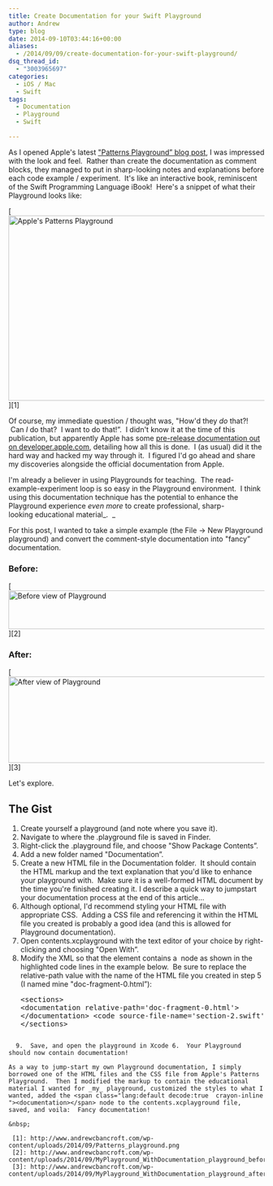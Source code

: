 ```yaml
---
title: Create Documentation for your Swift Playground
author: Andrew
type: blog
date: 2014-09-10T03:44:16+00:00
aliases:
  - /2014/09/09/create-documentation-for-your-swift-playground/
dsq_thread_id:
  - "3003965697"
categories:
  - iOS / Mac
  - Swift
tags:
  - Documentation
  - Playground
  - Swift

---
```

As I opened Apple's latest <a title="Apple Swift Developer Blog - Patterns Playground" href="https://developer.apple.com/swift/blog/?id=13" target="_blank">"Patterns Playground&#8221; blog post</a>, I was impressed with the look and feel.  Rather than create the documentation as comment blocks, they managed to put in sharp-looking notes and explanations before each code example / experiment.  It's like an interactive book, reminiscent of the Swift Programming Language iBook!  Here's a snippet of what their Playground looks like:

[<img class="alignnone size-large wp-image-4771" src="http://www.andrewcbancroft.com/wp-content/uploads/2014/09/Patterns_playground-1024x511.png" alt="Apple's Patterns Playground" width="730" height="364" srcset="https://www.andrewcbancroft.com/wp-content/uploads/2014/09/Patterns_playground-1024x511.png 1024w, https://www.andrewcbancroft.com/wp-content/uploads/2014/09/Patterns_playground-300x149.png 300w, https://www.andrewcbancroft.com/wp-content/uploads/2014/09/Patterns_playground.png 1080w" sizes="(max-width: 730px) 100vw, 730px" />][1]

Of course, my immediate question / thought was, "How'd they _do_ that?!  Can _I_ do that?  I want to do that!&#8221;.  I didn't know it at the time of this publication, but apparently Apple has some <a title="Apple Developer Documentation - Interactive Learning Playgrounds" href="https://developer.apple.com/library/prerelease/ios/documentation/Swift/Reference/Playground_Ref/Chapters/InteractiveLearning.html" target="_blank">pre-release documentation out on developer.apple.com</a>, detailing how all this is done.  I (as usual) did it the hard way and hacked my way through it.  I figured I'd go ahead and share my discoveries alongside the official documentation from Apple.

I'm already a believer in using Playgrounds for teaching.  The read-example-experiment loop is so easy in the Playground environment.  I think using this documentation technique has the potential to enhance the Playground experience _even more_ to create professional, sharp-looking educational material_.  _

For this post, I wanted to take a simple example (the File -> New Playground playground) and convert the comment-style documentation into "fancy&#8221; documentation.

### Before:

[<img class="alignnone size-large wp-image-4751" src="http://www.andrewcbancroft.com/wp-content/uploads/2014/09/MyPlayground_WithDocumentation_playground_before-1024x108.png" alt="Before view of Playground" width="730" height="76" srcset="https://www.andrewcbancroft.com/wp-content/uploads/2014/09/MyPlayground_WithDocumentation_playground_before-1024x108.png 1024w, https://www.andrewcbancroft.com/wp-content/uploads/2014/09/MyPlayground_WithDocumentation_playground_before-300x31.png 300w, https://www.andrewcbancroft.com/wp-content/uploads/2014/09/MyPlayground_WithDocumentation_playground_before.png 1142w" sizes="(max-width: 730px) 100vw, 730px" />][2]

### After:

[<img class="alignnone size-large wp-image-4761" src="http://www.andrewcbancroft.com/wp-content/uploads/2014/09/MyPlayground_WithDocumentation_playground_after-1024x239.png" alt="After view of Playground" width="730" height="170" srcset="https://www.andrewcbancroft.com/wp-content/uploads/2014/09/MyPlayground_WithDocumentation_playground_after-1024x239.png 1024w, https://www.andrewcbancroft.com/wp-content/uploads/2014/09/MyPlayground_WithDocumentation_playground_after-300x70.png 300w, https://www.andrewcbancroft.com/wp-content/uploads/2014/09/MyPlayground_WithDocumentation_playground_after.png 1139w" sizes="(max-width: 730px) 100vw, 730px" />][3]

Let's explore.

## The Gist

  1. Create yourself a playground (and note where you save it).
  2. Navigate to where the .playground file is saved in Finder.
  3. Right-click the .playground file, and choose "Show Package Contents&#8221;.
  4. Add a new folder named "Documentation&#8221;.
  5. Create a new HTML file in the Documentation folder.  It should contain the HTML markup and the text explanation that you'd like to enhance your playground with.  Make sure it is a well-formed HTML document by the time you're finished creating it. I describe a quick way to jumpstart your documentation process at the end of this article&#8230;
  6. Although optional, I'd recommend styling your HTML file with appropriate CSS.  Adding a CSS file and referencing it within the HTML file you created is probably a good idea (and this is allowed for Playground documentation).
  7. Open contents.xcplayground with the text editor of your choice by right-clicking and choosing "Open With&#8221;.
  8. Modify the XML so that the <sections> element contains a <span class="lang:default decode:true  crayon-inline "><documentation></span> node as shown in the highlighted code lines in the example below.  Be sure to replace the relative-path value with the name of the HTML file you created in step 5 (I named mine "doc-fragment-0.html&#8221;): <pre class="lang:xhtml mark:2-3 decode:true " title="contents.xcplayground Snippet">&lt;sections&gt;
        &lt;documentation relative-path='doc-fragment-0.html'&gt;
        &lt;/documentation&gt;
        &lt;code source-file-name='section-2.swift'/&gt;
&lt;/sections&gt;
```

  9.  Save, and open the playground in Xcode 6.  Your Playground should now contain documentation!

As a way to jump-start my own Playground documentation, I simply borrowed one of the HTML files and the CSS file from Apple's Patterns Playground.  Then I modified the markup to contain the educational material I wanted for _my_ playground, customized the styles to what I wanted, added the <span class="lang:default decode:true  crayon-inline "><documentation></span> node to the contents.xcplayground file, saved, and voila:  Fancy documentation!

&nbsp;

 [1]: http://www.andrewcbancroft.com/wp-content/uploads/2014/09/Patterns_playground.png
 [2]: http://www.andrewcbancroft.com/wp-content/uploads/2014/09/MyPlayground_WithDocumentation_playground_before.png
 [3]: http://www.andrewcbancroft.com/wp-content/uploads/2014/09/MyPlayground_WithDocumentation_playground_after.png